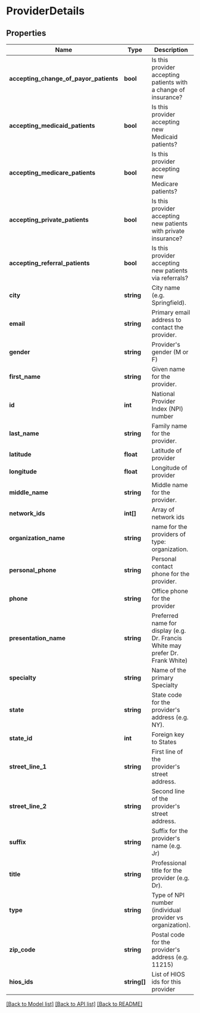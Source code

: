 # ProviderDetails

## Properties
Name | Type | Description | Notes
------------ | ------------- | ------------- | -------------
**accepting_change_of_payor_patients** | **bool** | Is this provider accepting patients with a change of insurance? | [optional] 
**accepting_medicaid_patients** | **bool** | Is this provider accepting new Medicaid patients? | [optional] 
**accepting_medicare_patients** | **bool** | Is this provider accepting new Medicare patients? | [optional] 
**accepting_private_patients** | **bool** | Is this provider accepting new patients with private insurance? | [optional] 
**accepting_referral_patients** | **bool** | Is this provider accepting new patients via referrals? | [optional] 
**city** | **string** | City name (e.g. Springfield). | [optional] 
**email** | **string** | Primary email address to contact the provider. | [optional] 
**gender** | **string** | Provider&#39;s gender (M or F) | [optional] 
**first_name** | **string** | Given name for the provider. | [optional] 
**id** | **int** | National Provider Index (NPI) number | [optional] 
**last_name** | **string** | Family name for the provider. | [optional] 
**latitude** | **float** | Latitude of provider | [optional] 
**longitude** | **float** | Longitude of provider | [optional] 
**middle_name** | **string** | Middle name for the provider. | [optional] 
**network_ids** | **int[]** | Array of network ids | [optional] 
**organization_name** | **string** | name for the providers of type: organization. | [optional] 
**personal_phone** | **string** | Personal contact phone for the provider. | [optional] 
**phone** | **string** | Office phone for the provider | [optional] 
**presentation_name** | **string** | Preferred name for display (e.g. Dr. Francis White may prefer Dr. Frank White) | [optional] 
**specialty** | **string** | Name of the primary Specialty | [optional] 
**state** | **string** | State code for the provider&#39;s address (e.g. NY). | [optional] 
**state_id** | **int** | Foreign key to States | [optional] 
**street_line_1** | **string** | First line of the provider&#39;s street address. | [optional] 
**street_line_2** | **string** | Second line of the provider&#39;s street address. | [optional] 
**suffix** | **string** | Suffix for the provider&#39;s name (e.g. Jr) | [optional] 
**title** | **string** | Professional title for the provider (e.g. Dr). | [optional] 
**type** | **string** | Type of NPI number (individual provider vs organization). | [optional] 
**zip_code** | **string** | Postal code for the provider&#39;s address (e.g. 11215) | [optional] 
**hios_ids** | **string[]** | List of HIOS ids for this provider | [optional] 

[[Back to Model list]](../README.md#documentation-for-models) [[Back to API list]](../README.md#documentation-for-api-endpoints) [[Back to README]](../README.md)


